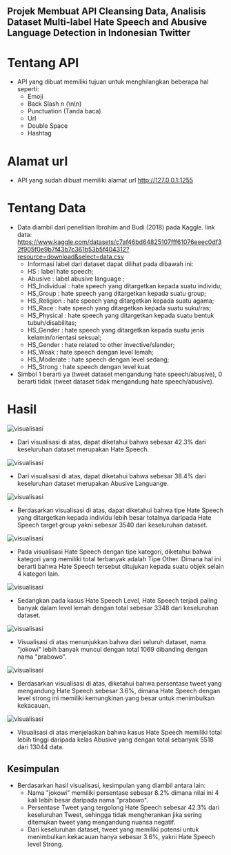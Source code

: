 ##  Projek Membuat API Cleansing Data, Analisis Dataset Multi-label Hate Speech and Abusive Language Detection in Indonesian Twitter

# Tentang API
 - API yang dibuat memiliki tujuan untuk menghilangkan beberapa hal seperti:
    - Emoji
    - Back Slash n (\n\n)
    - Punctuation (Tanda baca)
    - Url
    - Double Space
    - Hashtag

# Alamat url
 - API yang sudah dibuat memiliki alamat url http://127.0.0.1:1255

# Tentang Data
 - Data diambil dari penelitian Ibrohim and Budi (2018) pada Kaggle. link data: https://www.kaggle.com/datasets/c7af46bd64825107fff61076eeec0df32f905f0e9b7f43b7c361b53b5f404312?resource=download&select=data.csv 
    - Informasi label dari dataset dapat dilihat pada dibawah ini:
    - HS : label hate speech;
    - Abusive : label abusive language ;
    - HS_Individual : hate speech yang ditargetkan kepada suatu individu;
    - HS_Group : hate speech yang ditargetkan kepada suatu group;
    - HS_Religion : hate speech yang ditargetkan kepada suatu agama;
    - HS_Race : hate speech yang ditargetkan kepada suatu suku/ras;
    - HS_Physical : hate speech yang ditargetkan kepada suatu bentuk tubuh/disabilitas;
    - HS_Gender : hate speech yang ditargetkan kepada suatu jenis kelamin/orientasi seksual;
    - HS_Gender : hate related to other invective/slander;
    - HS_Weak : hate speech dengan level lemah;
    - HS_Moderate : hate speech dengan level sedang;
    - HS_Strong : hate speech dengan level kuat
 - Simbol 1 berarti ya (tweet dataset mengandung hate speech/abusive), 0 berarti tidak (tweet dataset tidak mengandung hate speech/abusive).


# Hasil 

![visualisasi](vi1.PNG)
- Dari visualisasi di atas, dapat diketahui bahwa sebesar 42.3% dari keseluruhan dataset merupakan Hate Speech.

![visualisasi](vi9.PNG)
- Dari visualisasi di atas, dapat diketahui bahwa sebesar 38.4% dari keseluruhan dataset merupakan Abusive Languange.

![visualisasi](vi3.PNG)
- Berdasarkan visualisasi di atas, dapat diketahui bahwa tipe Hate Speech yang ditargetkan kepada individu lebih besar totalnya daripada Hate Speech target group yakni sebesar 3540 dari keseluruhan dataset.

![visualisasi](vi4.PNG)
- Pada visualisasi Hate Speech dengan tipe kategori, diketahui bahwa kategori yang memiliki total terbanyak adalah Tipe Other. Dimana hal ini berarti bahwa Hate Speech tersebut ditujukan kepada suatu objek selain 4 kategori lain.

![visualisasi](vi5.PNG)
- Sedangkan pada kasus Hate Speech Level, Hate Speech terjadi paling banyak dalam level lemah dengan total sebesar 3348 dari keseluruhan dataset.

![visualisasi](vi6.PNG)
- Visualisasi di atas menunjukkan bahwa dari seluruh dataset, nama "jokowi" lebih banyak muncul dengan total 1069 dibanding dengan nama "prabowo".

![visualisasi](vi7.PNG)
- Berdasarkan visualisasi di atas, diketahui bahwa persentase tweet yang mengandung Hate Speech sebesar 3.6%, dimana Hate Speech dengan level strong ini memiliki kemungkinan yang besar untuk menimbulkan kekacauan.

![visualisasi](vi2.PNG)
- Visualisasi di atas menjelaskan bahwa kasus Hate Speech memiliki total lebih tinggi daripada kelas Abusive yang dengan total sebanyak 5518 dari 13044 data.


## Kesimpulan
- Berdasarkan hasil visualisasi, kesimpulan yang diambil antara lain:
    - Nama "jokowi" memiliki persentase sebesar 8.2% dimana nilai ini 4 kali lebih besar daripada nama "prabowo".
    - Persentase Tweet yang tergolong Hate Speech sebesar 42.3% dari keseluruhan Tweet, sehingga tidak mengherankan jika  sering ditemukan tweet yang mengandung nuansa negatif.
    - Dari keseluruhan dataset, tweet yang memiliki potensi untuk menimbulkan kekacauan hanya sebesar 3.6%, yakni Hate Speech level Strong.






